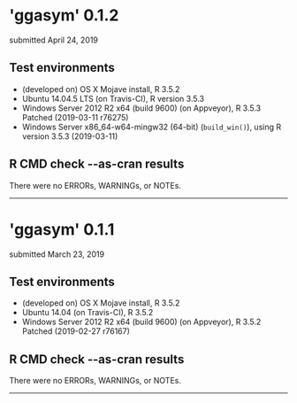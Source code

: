 # 'ggasym' 0.1.2

submitted April 24, 2019

## Test environments
* (developed on) OS X Mojave install, R 3.5.2 
* Ubuntu 14.04.5 LTS (on Travis-CI), R version 3.5.3
* Windows Server 2012 R2 x64 (build 9600) (on Appveyor), R 3.5.3 Patched (2019-03-11 r76275)
* Windows Server x86_64-w64-mingw32 (64-bit) (`build_win()`), using R version 3.5.3 (2019-03-11)

## R CMD check --as-cran results
There were no ERRORs, WARNINGs, or NOTEs.


---


# 'ggasym' 0.1.1

submitted March 23, 2019

## Test environments
* (developed on) OS X Mojave install, R 3.5.2
* Ubuntu 14.04 (on Travis-CI), R 3.5.2
* Windows Server 2012 R2 x64 (build 9600) (on Appveyor), R 3.5.2 Patched (2019-02-27 r76167)

## R CMD check --as-cran results
There were no ERRORs, WARNINGs, or NOTEs.

---
